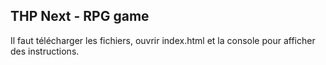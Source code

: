 ## THP Next - RPG game

Il faut télécharger les fichiers, ouvrir index.html et la console pour afficher des instructions.